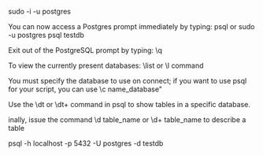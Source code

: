 sudo -i -u postgres

You can now access a Postgres prompt immediately by typing:
psql or sudo -u postgres psql testdb

Exit out of the PostgreSQL prompt by typing:
\q

To view the currently present databases:
\list or \l command

You must specify the database to use on connect; if you want to use psql for your script, you can use
\c name_database"

Use the \dt or \dt+ command in psql to show tables in a specific database.

inally, issue the command \d table_name or \d+ table_name to describe a table

psql -h localhost -p 5432 -U postgres -d testdb
